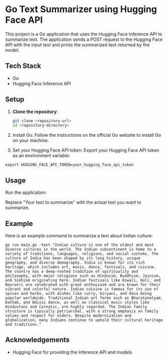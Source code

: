 # Go Text Summarizer using Hugging Face API

This project is a Go application that uses the Hugging Face Inference API to summarize text. The application sends a POST request to the Hugging Face API with the input text and prints the summarized text returned by the model.

## Tech Stack

- Go
- Hugging Face Inference API

## Setup

1. **Clone the repository**:

   ```sh
   git clone <repository-url>
   cd <repository-directory>
   ```

2. Install Go: Follow the instructions on the official Go website to install Go on your machine.

3. Set your Hugging Face API token: Export your Hugging Face API token as an environment variable:

```
export HUGGING_FACE_API_TOKEN=your_hugging_face_api_token
```

## Usage

Run the application:

Replace "Your text to summarize" with the actual text you want to summarize.

## Example

Here is an example command to summarize a text about Indian culture:

```
go run main.go -text "Indian culture is one of the oldest and most diverse cultures in the world. The Indian subcontinent is home to a variety of traditions, languages, religions, and social customs. The culture of India has been shaped by its long history, unique geography, and diverse demography. India is known for its rich heritage, which includes art, music, dance, festivals, and cuisine. The country has a deep-rooted tradition of spirituality and philosophy, with major religions such as Hinduism, Buddhism, Jainism, and Sikhism originating here. Indian festivals like Diwali, Holi, and Navratri are celebrated with great enthusiasm and are known for their vibrant and colorful nature. Indian cuisine is famous for its use of spices and herbs, with dishes like curry, biryani, and dosa being popular worldwide. Traditional Indian art forms such as Bharatanatyam, Kathak, and Odissi dance, as well as classical music styles like Hindustani and Carnatic, are highly regarded. The Indian family structure is typically patriarchal, with a strong emphasis on family values and respect for elders. Despite modernization and globalization, many Indians continue to uphold their cultural heritage and traditions."
```

## Acknowledgements

- Hugging Face for providing the Inference API and models.
